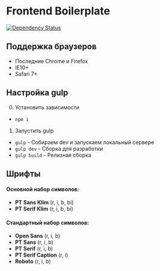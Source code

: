 
# Frontend Boilerplate

[![Dependency Status](https://david-dm.org/hoppas/frontend-boilerplate/dev-status.svg)](https://david-dm.org/hoppas/frontend-boilerplate#info=devDependencies)


## Поддержка браузеров
* Последние Chrome и Firefox
* IE10+
* Safari 7+

## Настройка gulp

0) Установить зависимости
 * ```npm i```

1) Запустить gulp
 * ```gulp``` - Cобираем dev и запускаем локальный сервере
 * ```gulp dev``` - Сборка для разработки
 * ```gulp build``` - Релизная сборка


## Шрифты
#### Основной набор символов:
* **PT Sans Klim** (r, i, b, bi)
* **PT Serif Klim** (r, i, b, bi)

#### Стандартный набор символов:
* **Open Sans** (r, i, b)
* **PT Sans** (r, i, b)
* **PT Serif** (r, i, b)
* **PT Serif Caption** (r, i)
* **Roboto** (r, i, b)
